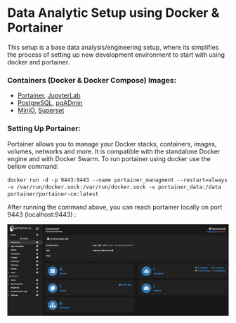 <!-- About The Project -->
# Data Analytic Setup using Docker & Portainer
This setup is a base data analysis/engineering setup, where its simplifies the process of setting up new development environment to start with using docker and portainer.

<!-- Used Container Images -->
### Containers (Docker & Docker Compose) Images:
- <a href="https://hub.docker.com/r/portainer/portainer-ce">Portainer</a>, <a href="https://hub.docker.com/r/jupyter/datascience-notebook">JupyterLab</a>
- <a href="https://hub.docker.com/_/postgres">PostgreSQL</a>, <a href="https://hub.docker.com/r/dpage/pgadmin4">pgADmin</a>
- <a href="https://hub.docker.com/r/bitnami/minio">MinIO</a>, <a href="https://hub.docker.com/r/tylerfowler/superset">Superset</a>


### Setting Up Portainer:

Portainer allows you to manage your Docker stacks, containers, images, volumes, networks and more. It is compatible with the standalone Docker engine and with Docker Swarm. To run portainer using docker use the bellow command:

``` docker
docker run -d -p 9443:9443 --name portainer_managment --restart=always -v /var/run/docker.sock:/var/run/docker.sock -v portainer_data:/data portainer/portainer-ce:latest
```

After running the command above, you can reach portainer locally on port 9443 (localhost:9443) :

![Portainer Dashboard](img/portainer.png?raw=true "Portainer Dashboard")